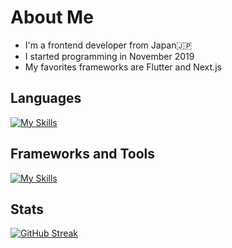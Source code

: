 # About Me
- I'm a frontend developer from Japan🇯🇵  
- I started programming in November 2019  
- My favorites frameworks are Flutter and Next.js

## Languages
[![My Skills](https://skillicons.dev/icons?i=dart,ts,html)](https://skillicons.dev)

## Frameworks and Tools
[![My Skills](https://skillicons.dev/icons?i=flutter,nextjs,tailwind,firebase,supabase)](https://skillicons.dev)  

## Stats
[![GitHub Streak](https://github-readme-streak-stats.herokuapp.com/?user=TaisoItsukage)](https://git.io/streak-stats)
